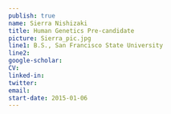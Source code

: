 ```yaml
---
publish: true
name: Sierra Nishizaki
title: Human Genetics Pre-candidate
picture: Sierra_pic.jpg
line1: B.S., San Francisco State University
line2:
google-scholar: 
CV:
linked-in: 
twitter:
email:
start-date: 2015-01-06
---
```

